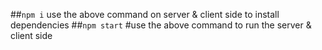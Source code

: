 ##`npm i`
use the above command on server & client side to install dependencies
##`npm start`
#use the above command to run the server & client side
